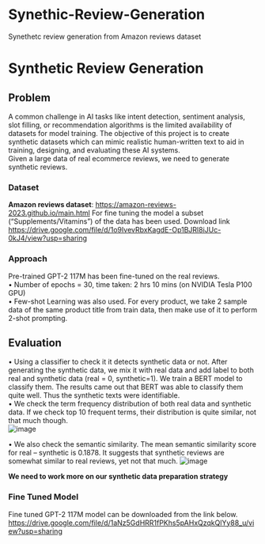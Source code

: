 # Synethic-Review-Generation
Synethetc review generation from Amazon reviews dataset

# Synthetic Review Generation

## Problem
A common challenge in AI tasks like intent detection, sentiment analysis, slot filling, or recommendation algorithms is the limited availability of datasets for model training. The objective of this project is to create synthetic datasets  which can mimic realistic human-written text to aid in training, designing, and evaluating these AI systems. \
Given a large data of real ecommerce reviews, we need to generate synthetic reviews. 
### Dataset

**Amazon reviews dataset**: https://amazon-reviews-2023.github.io/main.html
For fine tuning the model a subset (“Supplements/Vitamins”) of the data has been used. Download link
https://drive.google.com/file/d/1o9IvevRbxKagdE-Op1BJRl8iJUc-0kJ4/view?usp=sharing

### Approach
Pre-trained GPT-2 117M has been fine-tuned on the real reviews. \
•	Number of epochs = 30, time taken: 2 hrs 10 mins (on NVIDIA Tesla P100 GPU) \
•	Few-shot Learning was also used. For every product, we take 2 sample data of the same product title from train data, then make use of it to perform 2-shot prompting. 

## Evaluation
•	Using a classifier to check it it detects synthetic data or not. After generating the synthetic data, we mix it with real data and add label to both real and synthetic data (real = 0, synthetic=1). We train a BERT model to classify them. The results came out that BERT was able to classify them quite well. Thus the synthetic texts were identifiable. \
•	We check the term frequency distribution of both real data and synthetic data. If we check top 10 frequent terms, their distribution is quite similar, not that much though. \
![image](https://github.com/user-attachments/assets/9613a618-7e49-4e69-a3c7-dc107f7c5e7e)

• We also check the semantic similarity. The mean semantic similarity score for real – synthetic is 0.1878. It suggests that synthetic reviews are somewhat similar to real reviews, yet not that much.
![image](https://github.com/user-attachments/assets/d2d64c24-01e4-4ee1-92eb-54f79919ecd4)

**We need to work more on our synthetic data preparation strategy**


### Fine Tuned Model

Fine tuned GPT-2 117M model can be downloaded from the link below. 
https://drive.google.com/file/d/1aNz5GdHRR1fPKhs5pAHxQzqkQlYy88_u/view?usp=sharing
